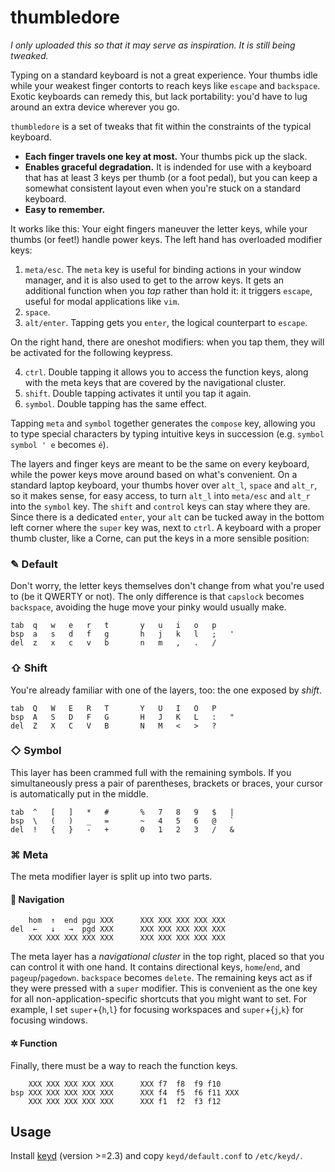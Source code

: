 # thumbledore

*I only uploaded this so that it may serve as inspiration. It is still being 
tweaked.*

Typing on a standard keyboard is not a great experience. Your thumbs idle while 
your weakest finger contorts to reach keys like `escape` and `backspace`. 
Exotic keyboards can remedy this, but lack portability: you'd have to lug 
around an extra device wherever you go.

`thumbledore` is a set of tweaks that fit within the constraints of the typical 
keyboard.

-   **Each finger travels one key at most.** Your thumbs pick up the slack.
-   **Enables graceful degradation.** It is indended for use with a keyboard 
    that has at least 3 keys per thumb (or a foot pedal), but you can keep a 
    somewhat consistent layout even when you're stuck on a standard keyboard.
-   **Easy to remember.**

It works like this: Your eight fingers maneuver the letter keys, while 
your thumbs (or feet!) handle power keys. The left hand has overloaded 
modifier keys:

1.  `meta/esc`. The `meta` key is useful for binding actions in your window 
    manager, and it is also used to get to the arrow keys. It gets an 
    additional function when you *tap* rather than hold it: it triggers 
    `escape`, useful for modal applications like `vim`.
2.  `space`.
3.  `alt/enter`. Tapping gets you `enter`, the logical counterpart to `escape`.

On the right hand, there are oneshot modifiers: when you tap them, they 
will be activated for the following keypress.

4.  `ctrl`. Double tapping it allows you to access the function keys, 
    along with the meta keys that are covered by the navigational 
    cluster.
5.  `shift`. Double tapping activates it until you tap it again.
6.  `symbol`. Double tapping has the same effect.

Tapping `meta` and `symbol` together generates the `compose` key, 
allowing you to type special characters by typing intuitive keys in 
succession (e.g. `symbol symbol ' e` becomes `é`).

The layers and finger keys are meant to be the same on every keyboard, 
while the power keys move around based on what's convenient. On a 
standard laptop keyboard, your thumbs hover over `alt_l`, `space` and 
`alt_r`, so it makes sense, for easy access, to turn `alt_l` into 
`meta/esc` and `alt_r` into the `symbol` key. The `shift` and `control` 
keys can stay where they are. Since there is a dedicated `enter`, your 
`alt` can be tucked away in the bottom left corner where the `super` key 
was, next to `ctrl`. A keyboard with a proper thumb cluster, like a 
Corne, can put the keys in a more sensible position:


### ✎ Default

Don't worry, the letter keys themselves don't change from what you're 
used to (be it QWERTY or not). The only difference is that `capslock` 
becomes `backspace`, avoiding the huge move your pinky would usually 
make.

    tab  q   w   e   r   t       y   u   i   o   p
    bsp  a   s   d   f   g       h   j   k   l   ;   '
    del  z   x   c   v   b       n   m   ,   .   /


### ⇧ Shift

You're already familiar with one of the layers, too: the one exposed by 
*shift*.

    tab  Q   W   E   R   T       Y   U   I   O   P
    bsp  A   S   D   F   G       H   J   K   L   :   "
    del  Z   X   C   V   B       N   M   <   >   ?


### ◇ Symbol

This layer has been crammed full with the remaining symbols. If you 
simultaneously press a pair of parentheses, brackets or braces, your 
cursor is automatically put in the middle.

    tab  ^   [   ]   *   #       %   7   8   9   $   |
    bsp  \   (   )   _   =       ~   4   5   6   @   `
    del  !   {   }   -   +       0   1   2   3   /   &


### ⌘ Meta

The meta modifier layer is split up into two parts.


#### 🧭 Navigation

        hom  ↑  end pgu XXX      XXX XXX XXX XXX XXX
    del  ←   ↓   →  pgd XXX      XXX XXX XXX XXX XXX
        XXX XXX XXX XXX XXX      XXX XXX XXX XXX XXX

The meta layer  has a *navigational cluster* in the top right, placed so that 
you can control it with one hand. It contains directional keys, `home`/`end`, 
and `pageup`/`pagedown`. `backspace` becomes `delete`. The remaining keys act 
as if they were pressed with a `super` modifier. This is convenient as the one 
key for all non-application-specific shortcuts that you might want to set. For 
example, I set `super`+{`h`,`l`} for focusing workspaces and `super`+{`j`,`k`} 
for focusing windows.

#### ✲ Function

Finally, there must be a way to reach the function keys.

        XXX XXX XXX XXX XXX      XXX f7  f8  f9 f10
    bsp XXX XXX XXX XXX XXX      XXX f4  f5  f6 f11 XXX
        XXX XXX XXX XXX XXX      XXX f1  f2  f3 f12


## Usage

Install [keyd](https://github.com/rvaiya/keyd) (version >=2.3) and copy 
`keyd/default.conf` to `/etc/keyd/`.
